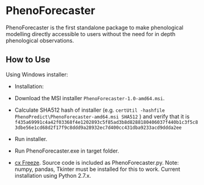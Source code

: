 # PhenoForecaster

PhenoForecaster is the first standalone package to make phenological modelling directly accessible to users without the need for in depth phenological observations.

## How to Use

Using Windows installer: 
* Installation: 
* Download the MSI installer ````PhenoForecaster-1.0-amd64.msi````.
* Calculate SHA512 hash of installer (e.g. ```certUtil -hashfile PhenoPredict\PhenoForecaster-amd64.msi SHA512``` ) and verify that it is 
```` f435a69991c4a42f03368f4e1202893c5f85ad3b8d8288180406037f440b1c3f5c83dbe56e1cd68d2f17f9c8ddd9a28932ec7d400cc431dba9233acd9ddda2ee ````
* Run installer.
* Run PhenoForecaster.exe in target folder.

* [cx Freeze](https://anthony-tuininga.github.io/cx_Freeze/). Source code is included as PhenoForecaster.py. Note: numpy, pandas, Tkinter must be installed for this to work. Current installation using Python 2.7.x.
